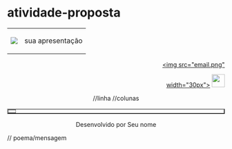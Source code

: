 # atividade-proposta
<!DOCTYPE html>
<head>
<link rel="stylesheet" type="text/css" href="estilo.css" media="screen">
<link rel="shortcut icon" href="seuavatar" type="image/x-icon">
<title>suapagina</title>
</head>
<body>
<center>
<div>
<table>
<tr>
<td><center><img class="img3" src="seuavatar"></center></td>
<td>
<p>sua apresentação</td>
</tr>
</table>
</div>
</center>
</body>
<div class="linha" align="right">

<a href="mailto: seuemail@escola.pr.gov.br"><img src="email.png"

width="30px"></a>
<a href="+55 seu telefone"><img src="fone.png" width="30px"></a>
</div>
<body>
<center>
<div class="itens">
<table border="2" CELLSPACING=4 CELLPADDING=4>
<tr> //linha
<td> </td> //colunas
</tr>
</table>
</div>
<div>
<footer class="linha"> Desenvolvido por Seu nome</footer>
</div>
</center>
</body>
<div class="lista">
<p></p> // poema/mensagem
</div>
</html>